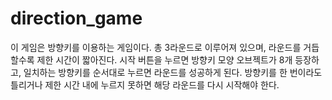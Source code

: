 # direction_game
이 게임은 방향키를 이용하는 게임이다.
총 3라운드로 이루어져 있으며, 라운드를 거듭할수록 제한 시간이 짧아진다.
시작 버튼을 누르면 방향키 모양 오브젝트가 8개 등장하고, 일치하는 방향키를 순서대로 누르면 라운드를 성공하게 된다.
방향키를 한 번이라도 틀리거나 제한 시간 내에 누르지 못하면 해당 라운드를 다시 시작해야 한다.
